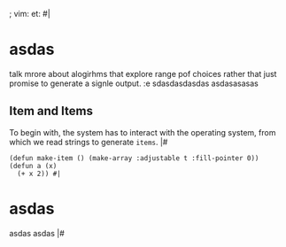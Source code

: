 ; vim: et: 
#|

# asdas

talk mrore about alogirhms that explore  range pof choices 
rather that just promise to generate a signle output.
:e 
sdasdasdasdas
asdasasasas 

## Item and Items 

To begin with, the system has to interact with the operating system, from which
we read strings to generate `items`. |#

    (defun make-item () (make-array :adjustable t :fill-pointer 0))
    (defun a (x)   
      (+ x 2)) #|


# asdas

asdas asdas |#
